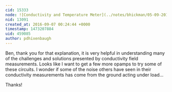 ```yaml
---
cid: 15333
node: ![Conductivity and Temperature Meter](../notes/bhickman/05-09-2016/conductivity-and-temperature-meter)
nid: 13091
created_at: 2016-09-07 00:24:44 +0000
timestamp: 1473207884
uid: 459085
author: pdhixenbaugh
---
```


Ben, thank you for that explanation, it is very helpful in understanding many of the challenges and solutions presented by conductivity field measurements. Looks like I want to get a few more opamps to try some of these circuits. I wonder if some of the noise others have seen in their conductivity measurements has come from the ground acting under load...

Thanks!